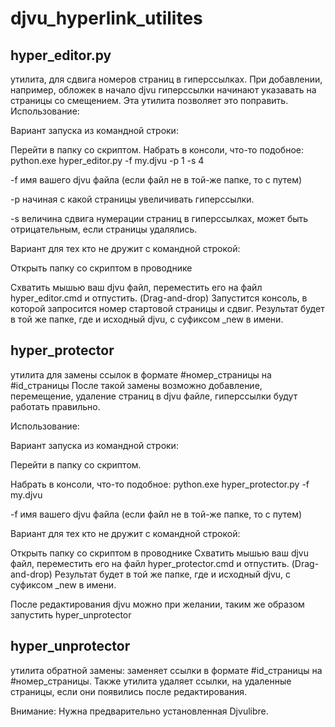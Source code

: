 # djvu_hyperlink_utilites

## hyper_editor.py
утилита, для сдвига номеров страниц в гиперссылках. При добавлении, например, обложек в начало djvu гиперссылки начинают указавать на страницы со смещением. Эта утилита позволяет это поправить. 
Использование:

Вариант запуска из командной строки:

Перейти в папку со скриптом.
Набрать в консоли, что-то подобное: python.exe hyper_editor.py -f my.djvu -p 1 -s 4

-f имя вашего djvu файла (если файл не в той-же папке, то с путем)

-p начиная с какой страницы увеличивать гиперссылки.

-s величина сдвига нумерации страниц в гиперссылках, может быть отрицательным, если страницы удалялись.

Вариант для тех кто не дружит с командной строкой:

Открыть папку со скриптом в проводнике

Схватить мышью ваш djvu файл, переместить его на файл hyper_editor.cmd и отпустить. (Drag-and-drop)
Запустится консоль, в которой запросится номер стартовой страницы и сдвиг.
Результат будет в той же папке, где и исходный djvu, с суфиксом _new в имени.

## hyper_protector
утилита для замены ссылок в формате #номер_страницы на #id_страницы
После такой замены возможно добавление, перемещение, удаление страниц в djvu файле, гиперссылки будут работать правильно.

Использование:

Вариант запуска из командной строки:

Перейти в папку со скриптом.

Набрать в консоли, что-то подобное: python.exe hyper_protector.py -f my.djvu

-f имя вашего djvu файла (если файл не в той-же папке, то с путем)

Вариант для тех кто не дружит с командной строкой:

Открыть папку со скриптом в проводнике
Схватить мышью ваш djvu файл, переместить его на файл hyper_protector.cmd и отпустить. (Drag-and-drop)
Результат будет в той же папке, где и исходный djvu, с суфиксом _new в имени.
 
После редактирования djvu  можно при желании, таким же образом запустить hyper_unprotector
## hyper_unprotector
утилита обратной замены: заменяет ссылки в формате #id_страницы на #номер_страницы.  Также утилита удаляет ссылки, на удаленные страницы, если они появились после редактирования.

Внимание: Нужна предварительно установленная Djvulibre.

